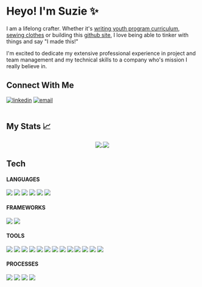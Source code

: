 # Heyo! I'm Suzie ✨
I am a lifelong crafter. Whether it's [writing youth program curriculum](https://spark.adobe.com/page/3NDdniijyPY7C/), [sewing clothes](https://www.instagram.com/sewziethreds/) or building this [github site](https://suzkiee.github.io/), I love being able to tinker with things and say "I made this!" 

I'm excited to dedicate my extensive professional experience in project and team management and my technical skills to a company who's mission I really believe in. 

## Connect With Me 
 <section align="left">
  <a href="https://www.linkedin.com/in/kim-suzie/"><img alt="linkedin"  src="https://img.shields.io/badge/-LinkedIn-black.svg?style=for-the-badge&logo=linkedin&colorB=1C5D99"/></a>
  <a href="mailto:suziekim.dev@gmail.com"><img alt="email" src="https://img.shields.io/badge/-Email-f2c236.svg?style=for-the-badge&colorB=0078D4" /></a>
</section></br>

## My Stats 📈
<section align="center" >
<div>
  <a href="https://github.com/suzkiee">
     <img align="center" display="inline-block" vertical-align="top" src="https://github-readme-stats.vercel.app/api?username=suzkiee&show_icons=true&theme=radical" />
  </a>
  <a href="https://github.com/suzkiee">
  <img align="center" display="inline-block" vertical-align="top" src="https://github-readme-stats.anuraghazra1.vercel.app/api/top-langs/?username=SUZKIEE&layout=compact&theme=radical" />
  </a>
</div>
</section>
 
## Tech
<section align="left">
 
#### LANGUAGES
<p>
  <img src="https://img.shields.io/badge/ruby%20-D14836.svg?&style=for-the-badge&logo=ruby&logoColor=white" />
  <img src="https://img.shields.io/badge/SQL%20-7119C2.svg?style=for-the-badge&logo=SQL&logoColor=white" />
  <img src="https://img.shields.io/badge/ActiveRecord%20-201E84.svg?&style=for-the-badge&logo=ActiveRecord&logoColor=white" />
  <img src="https://img.shields.io/badge/html5%20-2A42D0.svg?&style=for-the-badge&logo=html5&logoColor=white" />
  <img src="https://img.shields.io/badge/css3%20-25D366.svg?&style=for-the-badge&logo=css3&logoColor=white" />
  <img src="https://img.shields.io/badge/javascript%20-2B628B.svg?&style=for-the-badge&logo=javascript&logoColor=white" />
</p>
 
 #### FRAMEWORKS 
 <p>
  <img src="https://img.shields.io/badge/Ruby%20on%20Rails-D14836.svg?&style=for-the-badge&logo=rubyonrails&logoColor=white" />
   <img src="https://img.shields.io/badge/React-1A4FE5.svg?&style=for-the-badge&logo=react&logoColor=white" />
</p>
 
 
#### TOOLS 
<p>
  <img src="https://img.shields.io/badge/GraphQL-25D366?style=for-the-badge&logoColor=white" />
  <img src="https://img.shields.io/badge/rspec%20-2A42D0.svg?&style=for-the-badge&logo=rspec&logoColor=white" />
  <img src="https://img.shields.io/badge/Altair%20-2A42D0.svg?&style=for-the-badge&logo=altair&logoColor=white" />
  <img src="https://img.shields.io/badge/heroku%20-25D366.svg?&style=for-the-badge&logo=heroku&logoColor=white" />
  <img src="https://img.shields.io/badge/travis--ci-7119C2.svg?&style=for-the-badge&logo=travis&logoColor=white" />
  <img src="https://img.shields.io/badge/CircleCI%20-7119C2.svg?&style=for-the-badge&logo=CI&logoColor=white" />
  <img src="https://img.shields.io/badge/Postgres%20-201E84.svg?&style=for-the-badge&logo=Postgres&logoColor=white" />
  <img src="https://img.shields.io/badge/Postico%20-2A42D0.svg?&style=for-the-badge&logo=Postico&logoColor=white" />
  <img src="https://img.shields.io/badge/Git%20-25D366.svg?&style=for-the-badge&logo=Git&logoColor=white" />
  <img src="https://img.shields.io/badge/GitHub-25D366.svg?&style=for-the-badge&logo=github&logoColor=white" />
  <img src="https://img.shields.io/badge/hound-201E84.svg?&style=for-the-badge&logo=hound&logoColor=white" />
  <img src="https://img.shields.io/badge/Postman-2A42D0.svg?&style=for-the-badge&logo=postman&logoColor=white" />
  <img src="https://img.shields.io/badge/Atom-201E84.svg?&style=for-the-badge&logo=atom&logoColor=white" />                                                                                                        
</p>


#### PROCESSES
<p>
  <img src="https://img.shields.io/badge/OOP%20-201E84.svg?&style=for-the-badge&logo=OOP&logoColor=white" />
  <img src="https://img.shields.io/badge/TDD%20-2A42D0.svg?&style=for-the-badge&logo=TDD&logoColor=white" />
  <img src="https://img.shields.io/badge/MVC%20-25D366.svg?&style=for-the-badge&logo=MVC&logoColor=white" />
  <img src="https://img.shields.io/badge/REST%20-7119C2.svg?&style=for-the-badge&logo=REST&logoColor=white" />
</p>

</section>
